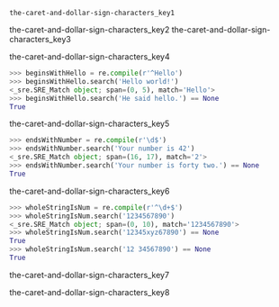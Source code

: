 ```ngMeta
the-caret-and-dollar-sign-characters_key1
```

the-caret-and-dollar-sign-characters_key2
the-caret-and-dollar-sign-characters_key3


the-caret-and-dollar-sign-characters_key4


```python
>>> beginsWithHello = re.compile(r'^Hello')
>>> beginsWithHello.search('Hello world!')
<_sre.SRE_Match object; span=(0, 5), match='Hello'>
>>> beginsWithHello.search('He said hello.') == None
True
```
the-caret-and-dollar-sign-characters_key5


```python
>>> endsWithNumber = re.compile(r'\d$')
>>> endsWithNumber.search('Your number is 42')
<_sre.SRE_Match object; span=(16, 17), match='2'>
>>> endsWithNumber.search('Your number is forty two.') == None
True
```
the-caret-and-dollar-sign-characters_key6


```python
>>> wholeStringIsNum = re.compile(r'^\d+$')
>>> wholeStringIsNum.search('1234567890')
<_sre.SRE_Match object; span=(0, 10), match='1234567890'>
>>> wholeStringIsNum.search('12345xyz67890') == None
True
>>> wholeStringIsNum.search('12 34567890') == None
True
```
the-caret-and-dollar-sign-characters_key7


the-caret-and-dollar-sign-characters_key8
